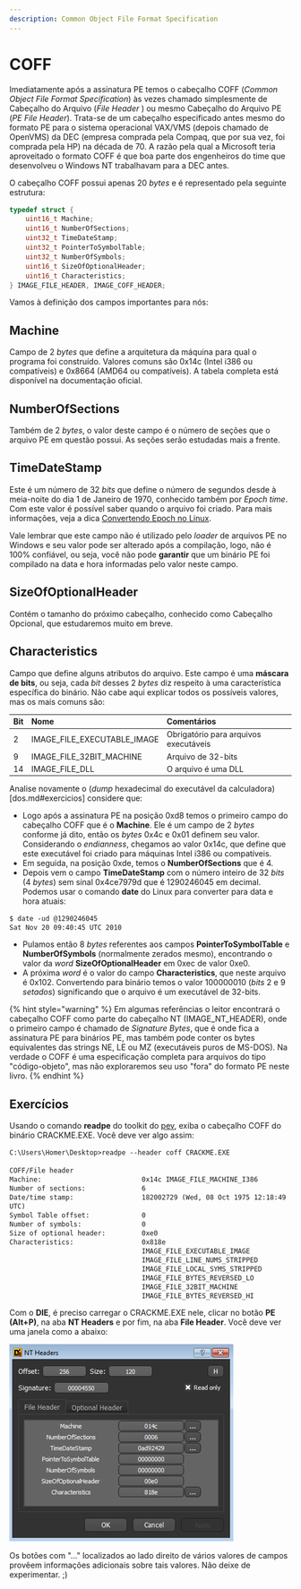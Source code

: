```yaml
---
description: Common Object File Format Specification
---
```


# COFF

Imediatamente após a assinatura PE temos o cabeçalho COFF \(_Common Object File Format Specification_\) às vezes chamado simplesmente de Cabeçalho do Arquivo \(_File Header_ \) ou mesmo Cabeçalho do Arquivo PE \(_PE File Header_\). Trata-se de um cabeçalho especificado antes mesmo do formato PE para o sistema operacional VAX/VMS \(depois chamado de OpenVMS\) da DEC \(empresa comprada pela Compaq, que por sua vez, foi comprada pela HP\) na década de 70. A razão pela qual a Microsoft teria aproveitado o formato COFF é que boa parte dos engenheiros do time que desenvolveu o Windows NT trabalhavam para a DEC antes.

O cabeçalho COFF possui apenas 20 _bytes_ e é representado pela seguinte estrutura:

```c
typedef struct {
    uint16_t Machine;
    uint16_t NumberOfSections;
    uint32_t TimeDateStamp;
    uint32_t PointerToSymbolTable;
    uint32_t NumberOfSymbols;
    uint16_t SizeOfOptionalHeader;
    uint16_t Characteristics;
} IMAGE_FILE_HEADER, IMAGE_COFF_HEADER;
```

Vamos à definição dos campos importantes para nós:

## Machine

Campo de 2 _bytes_ que define a arquitetura da máquina para qual o programa foi construído. Valores comuns são 0x14c \(Intel i386 ou compatíveis\) e 0x8664 \(AMD64 ou compatíveis\). A tabela completa está disponível na documentação oficial.

## NumberOfSections

Também de 2 _bytes_, o valor deste campo é o número de seções que o arquivo PE em questão possui. As seções serão estudadas mais a frente.

## TimeDateStamp

Este é um número de 32 _bits_ que define o número de segundos desde à meia-noite do dia 1 de Janeiro de 1970, conhecido também por _Epoch time_. Com este valor é possível saber quando o arquivo foi criado. Para mais informações, veja a dica [Convertendo Epoch no Linux](https://www.mentebinaria.com.br/forums/topic/57-convertendo-epoch-no-linux-número-de-segundos-desde-1970-01-01-000000-utc/).

Vale lembrar que este campo não é utilizado pelo _loader_ de arquivos PE no Windows e seu valor pode ser alterado após a compilação, logo, não é 100% confiável, ou seja, você não pode **garantir** que um binário PE foi compilado na data e hora informadas pelo valor neste campo.

## SizeOfOptionalHeader

Contém o tamanho do próximo cabeçalho, conhecido como Cabeçalho Opcional, que estudaremos muito em breve.

## Characteristics

Campo que define alguns atributos do arquivo. Este campo é uma **máscara de bits**, ou seja, cada _bit_ desses 2 _bytes_ diz respeito à uma característica específica do binário. Não cabe aqui explicar todos os possíveis valores, mas os mais comuns são:

| Bit | Nome | Comentários |
| :--- | :--- | :--- |
| 2 | IMAGE\_FILE\_EXECUTABLE\_IMAGE | Obrigatório para arquivos executáveis |
| 9 | IMAGE\_FILE\_32BIT\_MACHINE | Arquivo de 32-bits |
| 14 | IMAGE\_FILE\_DLL | O arquivo é uma DLL |

Analise novamente o (*dump* hexadecimal do executável da calculadora)[dos.md#exercicios] considere que:

* Logo após a assinatura PE na posição 0xd8 temos o primeiro campo do cabeçalho COFF que é o **Machine**. Ele é um campo de 2 _bytes_ conforme já dito, então os _bytes_ 0x4c e 0x01 definem seu valor. Considerando o _endianness_, chegamos ao valor 0x14c, que define que este executável foi criado para máquinas Intel i386 ou compatíveis.
* Em seguida, na posição 0xde, temos o **NumberOfSections** que é 4.
* Depois vem o campo **TimeDateStamp** com o número inteiro de 32 _bits_ \(4 _bytes_\) sem sinal 0x4ce7979d que é 1290246045 em decimal. Podemos usar o comando **date** do Linux para converter para data e hora atuais:

```text
$ date -ud @1290246045
Sat Nov 20 09:40:45 UTC 2010
```

* Pulamos então 8 _bytes_ referentes aos campos **PointerToSymbolTable** e **NumberOfSymbols** \(normalmente zerados mesmo\), encontrando o valor da _word_ **SizeOfOptionalHeader** em 0xec de valor 0xe0.
* A próxima _word_ é o valor do campo **Characteristics**, que neste arquivo é 0x102. Convertendo para binário temos o valor 100000010 \(_bits_ 2 e 9 _setados_\) significando que o arquivo é um executável de 32-bits.

{% hint style="warning" %}
Em algumas referências o leitor encontrará o cabeçalho COFF como parte do cabeçalho NT \(IMAGE\_NT\_HEADER\), onde o primeiro campo é chamado de _Signature Bytes_, que é onde fica a assinatura PE para binários PE, mas também pode conter os bytes equivalentes das strings NE, LE ou MZ \(executáveis puros de MS-DOS\). Na verdade o COFF é uma especificação completa para arquivos do tipo "código-objeto", mas não exploraremos seu uso "fora" do formato PE neste livro.
{% endhint %}

## Exercícios

Usando o comando **readpe** do toolkit do [pev](http://pev.sf.net), exiba o cabeçalho COFF do binário CRACKME.EXE. Você deve ver algo assim:

```text
C:\Users\Homer\Desktop>readpe --header coff CRACKME.EXE

COFF/File header
Machine:                         0x14c IMAGE_FILE_MACHINE_I386
Number of sections:              6
Date/time stamp:                 182002729 (Wed, 08 Oct 1975 12:18:49 UTC)
Symbol Table offset:             0
Number of symbols:               0
Size of optional header:         0xe0
Characteristics:                 0x818e
                                 IMAGE_FILE_EXECUTABLE_IMAGE
                                 IMAGE_FILE_LINE_NUMS_STRIPPED
                                 IMAGE_FILE_LOCAL_SYMS_STRIPPED
                                 IMAGE_FILE_BYTES_REVERSED_LO
                                 IMAGE_FILE_32BIT_MACHINE
                                 IMAGE_FILE_BYTES_REVERSED_HI
```

Com o **DIE**, é preciso carregar o CRACKME.EXE nele, clicar no botão **PE \(Alt+P\)**, na aba **NT Headers** e por fim, na aba **File Header**. Você deve ver uma janela como a abaixo:

![Cabeçalho COFF exibido pelo DIE](../../.gitbook/assets/die_coff.png)

Os botões com "..." localizados ao lado direito de vários valores de campos provêem informações adicionais sobre tais valores. Não deixe de experimentar. ;\)
